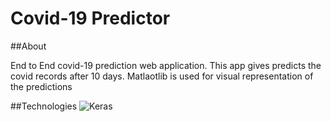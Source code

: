 # Covid-19 Predictor

##About

End to End covid-19 prediction web application. This app gives predicts the covid records after 10 days. Matlaotlib is used for visual representation of the predictions


##Technologies
![Keras](https://res-4.cloudinary.com/crunchbase-production/image/upload/c_lpad,h_170,w_170,f_auto,b_white,q_auto:eco/x3gdrogoamvuvjemehbr)
